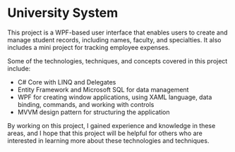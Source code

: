 # University System

This project is a WPF-based user interface that enables users to create and manage student records, including names, faculty, and specialties. It also includes a mini project for tracking employee expenses. 

Some of the technologies, techniques, and concepts covered in this project include:
- C# Core with LINQ and Delegates
- Entity Framework and Microsoft SQL for data management
- WPF for creating window applications, using XAML language, data binding, commands, and working with controls
- MVVM design pattern for structuring the application

By working on this project, I gained experience and knowledge in these areas, and I hope that this project will be helpful for others who are interested in learning more about these technologies and techniques. 
